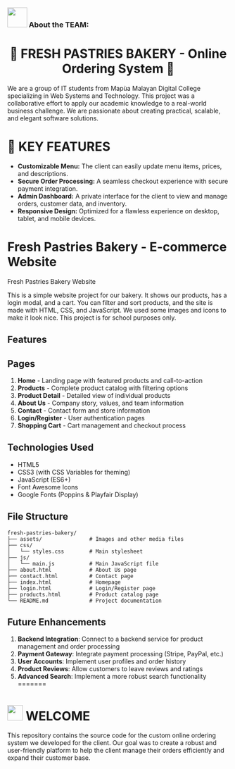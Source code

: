 ### <img src="https://github.com/TheDudeThatCode/TheDudeThatCode/blob/master/Assets/Developer.gif" width="45" /> About the TEAM:
<h1 align="center"> 🥐 FRESH PASTRIES BAKERY - Online Ordering System 🍰 </h1>

We are a group of IT students from Mapùa Malayan Digital College specializing in Web Systems and Technology. This project was a collaborative effort to apply our academic knowledge to a real-world business challenge. We are passionate about creating practical, scalable, and elegant software solutions.

# 🔑 KEY FEATURES
- **Customizable Menu:** The client can easily update menu items, prices, and descriptions.
- **Secure Order Processing:** A seamless checkout experience with secure payment integration.
- **Admin Dashboard:** A private interface for the client to view and manage orders, customer data, and inventory.
- **Responsive Design:** Optimized for a flawless experience on desktop, tablet, and mobile devices.


# Fresh Pastries Bakery - E-commerce Website

Fresh Pastries Bakery Website

This is a simple website project for our bakery. It shows our products, has a login modal, and a cart. You can filter and sort products, and the site is made with HTML, CSS, and JavaScript. We used some images and icons to make it look nice. This project is for school purposes only.

## Features
## Pages

1. **Home** - Landing page with featured products and call-to-action
2. **Products** - Complete product catalog with filtering options
3. **Product Detail** - Detailed view of individual products
4. **About Us** - Company story, values, and team information
5. **Contact** - Contact form and store information
6. **Login/Register** - User authentication pages
7. **Shopping Cart** - Cart management and checkout process

## Technologies Used

- HTML5
- CSS3 (with CSS Variables for theming)
- JavaScript (ES6+)
- Font Awesome Icons
- Google Fonts (Poppins & Playfair Display)

## File Structure
```
fresh-pastries-bakery/
├── assets/               # Images and other media files
├── css/
│   └── styles.css        # Main stylesheet
├── js/
│   └── main.js           # Main JavaScript file
├── about.html            # About Us page
├── contact.html          # Contact page
├── index.html            # Homepage
├── login.html            # Login/Register page
├── products.html         # Product catalog page
└── README.md             # Project documentation
```
## Future Enhancements

1. **Backend Integration**: Connect to a backend service for product management and order processing
2. **Payment Gateway**: Integrate payment processing (Stripe, PayPal, etc.)
3. **User Accounts**: Implement user profiles and order history
4. **Product Reviews**: Allow customers to leave reviews and ratings
5. **Advanced Search**: Implement a more robust search functionality
=======
# <img src="https://github.com/TheDudeThatCode/TheDudeThatCode/blob/master/Assets/Hi.gif" width="35" /> WELCOME

This repository contains the source code for the custom online ordering system we developed for the client. Our goal was to create a robust and user-friendly platform to help the client manage their orders efficiently and expand their customer base.
